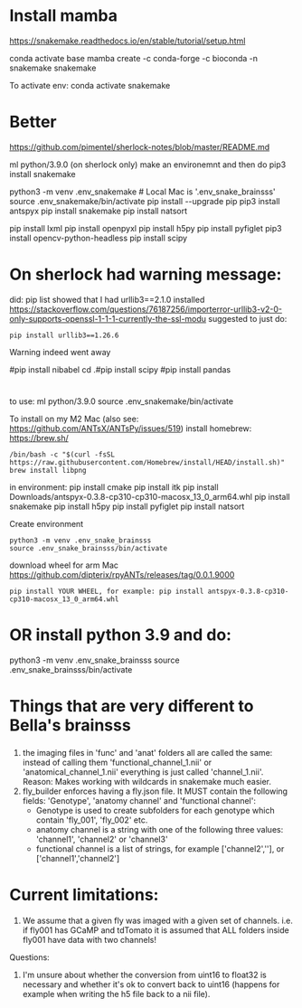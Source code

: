 # Install mamba
https://snakemake.readthedocs.io/en/stable/tutorial/setup.html

 conda activate base
 mamba create -c conda-forge -c bioconda -n snakemake snakemake

To activate env:
 conda activate snakemake

# Better
https://github.com/pimentel/sherlock-notes/blob/master/README.md

ml python/3.9.0 (on sherlock only)
make an environemnt and then do pip3 install snakemake

python3 -m venv .env_snakemake # Local Mac is '.env_snake_brainsss'
source .env_snakemake/bin/activate
pip install --upgrade pip
pip3 install antspyx
pip install snakemake
pip install natsort

pip install lxml
pip install openpyxl
pip install h5py
pip install pyfiglet
pip3 install opencv-python-headless
pip install scipy

# On sherlock had warning message:

did:
pip list showed that I had urllib3==2.1.0 installed
https://stackoverflow.com/questions/76187256/importerror-urllib3-v2-0-only-supports-openssl-1-1-1-currently-the-ssl-modu
suggested to just do:
```shell
pip install urllib3==1.26.6
```
Warning indeed went away

#pip install nibabel
cd .#pip install scipy
#pip install pandas
#
 

to use:
ml python/3.9.0
source .env_snakemake/bin/activate


To install on my M2 Mac (also see: https://github.com/ANTsX/ANTsPy/issues/519)
install homebrew: https://brew.sh/
```shell
/bin/bash -c "$(curl -fsSL https://raw.githubusercontent.com/Homebrew/install/HEAD/install.sh)"
brew install libpng
```
in environment:
pip install cmake
pip install itk
pip install Downloads/antspyx-0.3.8-cp310-cp310-macosx_13_0_arm64.whl
pip install snakemake
pip install h5py
pip install pyfiglet
pip install natsort

Create environment
```shell
python3 -m venv .env_snake_brainsss
source .env_snake_brainsss/bin/activate
```

download wheel for arm Mac https://github.com/dipterix/rpyANTs/releases/tag/0.0.1.9000
```shell
pip install YOUR WHEEL, for example: pip install antspyx-0.3.8-cp310-cp310-macosx_13_0_arm64.whl
```
# OR install python 3.9 and do:
python3 -m venv .env_snake_brainsss
source .env_snake_brainsss/bin/activate

###
# Things that are very different to Bella's brainsss
###
1) the imaging files in 'func' and 'anat' folders all are called the same: instead of calling them 'functional_channel_1.nii' 
   or 'anatomical_channel_1.nii' everything is just called 'channel_1.nii'. Reason: Makes working with wildcards in snakemake
   much easier.
2) fly_builder enforces having a fly.json file. It MUST contain the following fields: 'Genotype', 'anatomy channel' and 
   'functional channel':
   - Genotype is used to create subfolders for each genotype which contain 'fly_001', 'fly_002' etc.
   - anatomy channel is a string with one of the following three values: 'channel1', 'channel2' or 'channel3'
   - functional channel is a list of strings, for example ['channel2',''], or ['channel1','channel2']
####
# Current limitations:
####
1) We assume that a given fly was imaged with a given set of channels. i.e. if fly001 has GCaMP and tdTomato it is assumed
   that ALL folders inside fly001 have data with two channels! 

Questions:
1) I'm unsure about whether the conversion from uint16 to float32 is necessary and whether it's ok to convert back to 
   uint16 (happens for example when writing the h5 file back to a nii file). 